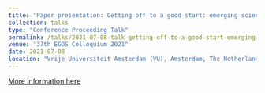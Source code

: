 ```yaml
---
title: "Paper presentation: Getting off to a good start: emerging scientific fields and external financing"
collection: talks
type: "Conference Proceeding Talk"
permalink: /talks/2021-07-08-talk-getting-off-to-a-good-start-emerging-scientific-fields-external-financing
venue: "37th EGOS Colloquium 2021"
date: 2021-07-08
location: "Vrije Universiteit Amsterdam (VU), Amsterdam, The Netherlands"
---
```


[More information here](https://www.egos.org/jart/prj3/egos/main.jart?rel=de&reserve-mode=active&content-id=1610525130808&subtheme_id=1573461260191&show_prog=yes)
